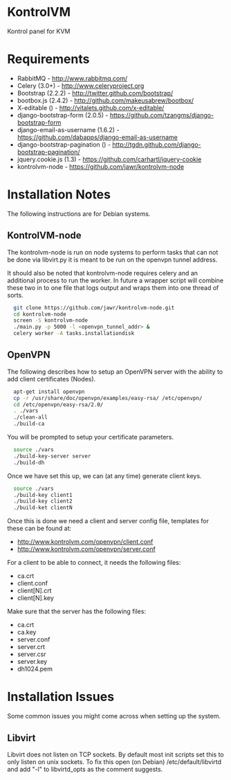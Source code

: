 KontrolVM
=========

Kontrol panel for KVM

Requirements
============

* RabbitMQ - http://www.rabbitmq.com/
* Celery (3.0+) - http://www.celeryproject.org
* Bootstrap (2.2.2) - http://twitter.github.com/bootstrap/
* bootbox.js (2.4.2) - http://github.com/makeusabrew/bootbox/
* X-editable () - http://vitalets.github.com/x-editable/
* django-bootstrap-form (2.0.5) - https://github.com/tzangms/django-bootstrap-form
* django-email-as-username (1.6.2) - https://github.com/dabapps/django-email-as-username
* django-bootstrap-pagination () - http://tgdn.github.com/django-bootstrap-pagination/
* jquery.cookie.js (1.3) - https://github.com/carhartl/jquery-cookie
* kontrolvm-node - https://github.com/jawr/kontrolvm-node

Installation Notes
==================
The following instructions are for Debian systems.

KontrolVM-node
--------------
The kontrolvm-node is run on node systems to perform tasks that can not be done
via libvirt.py it is meant to be run on the openvpn tunnel address.

It should also be noted that kontrolvm-node requires celery and an additional 
process to run the worker. In future a wrapper script will combine these two
in to one file that logs output and wraps them into one thread of sorts.

```bash
  git clone https://github.com/jawr/kontrolvm-node.git
  cd kontrolvm-node
  screen -S kontrolvm-node
  ./main.py -p 5000 -l <openvpn_tunnel_addr> &
  celery worker -A tasks.installationdisk
```

OpenVPN
-------
The following describes how to setup an OpenVPN server with the ability to add 
client certificates (Nodes).

```bash
  apt-get install openvpn
  cp -r /usr/share/doc/openvpn/examples/easy-rsa/ /etc/openvpn/
  cd /etc/openvpn/easy-rsa/2.0/
  . ./vars
  ./clean-all
  ./build-ca
```

You will be prompted to setup your certificate parameters.

```bash
  source ./vars
  ./build-key-server server
  ./build-dh
```
  
Once we have set this up, we can (at any time) generate client keys.

```bash
  source ./vars
  ./build-key client1
  ./build-key client2
  ./build-ket clientN
```

Once this is done we need a client and server config file, templates for these
can be found at:

* http://www.kontrolvm.com/openvpn/client.conf
* http://www.kontrolvm.com/openvpn/server.conf

For a client to be able to connect, it needs the following files:

* ca.crt  
* client.conf
* client[N].crt
* client[N].key

Make sure that the server has the following files:

* ca.crt
* ca.key
* server.conf
* server.crt
* server.csr
* server.key
* dh1024.pem

Installation Issues
===================
Some common issues you might come across when setting up the system.

Libvirt
-------
Libvirt does not listen on TCP sockets. By default most init scripts set this to
only listen on unix sockets. To fix this open (on Debian) /etc/default/libvirtd
and add "-l" to libvirtd_opts as the comment suggests.
